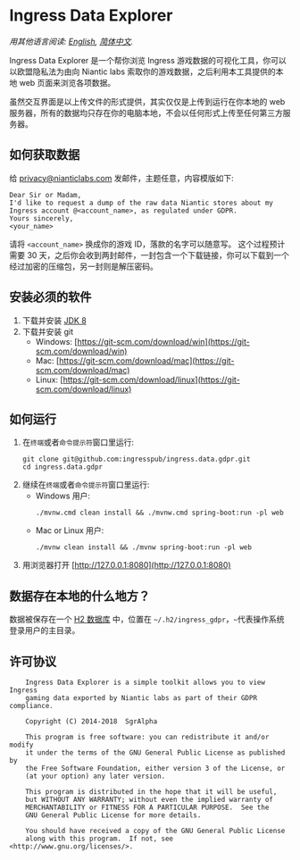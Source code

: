 # Ingress Data Explorer

*用其他语言阅读: [English](README.md), [简体中文](README.zh-cn.md).*

Ingress Data Explorer 是一个帮你浏览 Ingress 游戏数据的可视化工具，你可以以欧盟隐私法为由向 Niantic labs 索取你的游戏数据，之后利用本工具提供的本地 web 页面来浏览各项数据。

虽然交互界面是以上传文件的形式提供，其实仅仅是上传到运行在你本地的 web 服务器，所有的数据均只存在你的电脑本地，不会以任何形式上传至任何第三方服务器。

## 如何获取数据
给 [privacy@nianticlabs.com](mailto:privacy@nianticlabs.com) 发邮件，主题任意，内容模版如下:
```
Dear Sir or Madam,
I'd like to request a dump of the raw data Niantic stores about my Ingress account @<account_name>, as regulated under GDPR.
Yours sincerely,
<your_name>
```
请将 `<account_name>` 换成你的游戏 ID，落款的名字可以随意写。
这个过程预计需要 30 天，之后你会收到两封邮件，一封包含一个下载链接，你可以下载到一个经过加密的压缩包，另一封则是解压密码。

## 安装必须的软件
1. 下载并安装 [JDK 8](https://www.oracle.com/technetwork/java/javase/downloads/index.html#JDK8)
2. 下载并安装 git
    * Windows: [https://git-scm.com/download/win](https://git-scm.com/download/win)
    * Mac: [https://git-scm.com/download/mac](https://git-scm.com/download/mac)
    * Linux: [https://git-scm.com/download/linux](https://git-scm.com/download/linux)

## 如何运行
1. 在`终端`或者`命令提示符`窗口里运行:
    ```$bash
    git clone git@github.com:ingresspub/ingress.data.gdpr.git
    cd ingress.data.gdpr
    ```
2. 继续在`终端`或者`命令提示符`窗口里运行:
    * Windows 用户:
       ```$bash
       ./mvnw.cmd clean install && ./mvnw.cmd spring-boot:run -pl web
       ```
    * Mac or Linux 用户:
      ```$bash
      ./mvnw clean install && ./mvnw spring-boot:run -pl web
      ```
3. 用浏览器打开 [http://127.0.0.1:8080](http://127.0.0.1:8080) 

## 数据存在本地的什么地方？
数据被保存在一个 [H2 数据库](http://www.h2database.com) 中，位置在 ```~/.h2/ingress_gdpr```，`~`代表操作系统登录用户的主目录。

## 许可协议

```
    Ingress Data Explorer is a simple toolkit allows you to view Ingress
    gaming data exported by Niantic labs as part of their GDPR compliance.

    Copyright (C) 2014-2018  SgrAlpha

    This program is free software: you can redistribute it and/or modify
    it under the terms of the GNU General Public License as published by
    the Free Software Foundation, either version 3 of the License, or
    (at your option) any later version.

    This program is distributed in the hope that it will be useful,
    but WITHOUT ANY WARRANTY; without even the implied warranty of
    MERCHANTABILITY or FITNESS FOR A PARTICULAR PURPOSE.  See the
    GNU General Public License for more details.

    You should have received a copy of the GNU General Public License
    along with this program.  If not, see <http://www.gnu.org/licenses/>.
```
